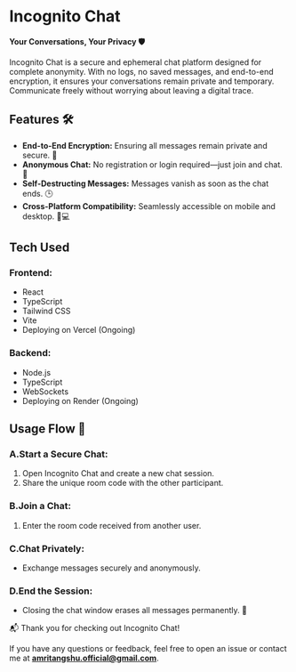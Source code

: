 # Incognito Chat

**Your Conversations, Your Privacy 🛡️**

Incognito Chat is a secure and ephemeral chat platform designed for complete anonymity. With no logs, no saved messages, and end-to-end encryption, it ensures your conversations remain private and temporary. Communicate freely without worrying about leaving a digital trace.

## Features 🛠️

- **End-to-End Encryption:** Ensuring all messages remain private and secure. 🔐
- **Anonymous Chat:** No registration or login required—just join and chat. 👥
- **Self-Destructing Messages:** Messages vanish as soon as the chat ends. 🕒
- **Cross-Platform Compatibility:** Seamlessly accessible on mobile and desktop. 📱💻

## Tech Used 

### **Frontend:**
- React 
- TypeScript 
- Tailwind CSS 
- Vite 
- Deploying on Vercel (Ongoing)

### **Backend:**
- Node.js 
- TypeScript 
- WebSockets 
- Deploying on Render (Ongoing)


## Usage Flow 📖

### **A.Start a Secure Chat:**
1. Open Incognito Chat and create a new chat session. 
2. Share the unique room code with the other participant. 

### **B.Join a Chat:**
1. Enter the room code received from another user. 

### **C.Chat Privately:**
- Exchange messages securely and anonymously. 

### **D.End the Session:**
- Closing the chat window erases all messages permanently. 🛑


📬 Thank you for checking out Incognito Chat! 

If you have any questions or feedback, feel free to open an issue or contact me at **amritangshu.official@gmail.com**.









